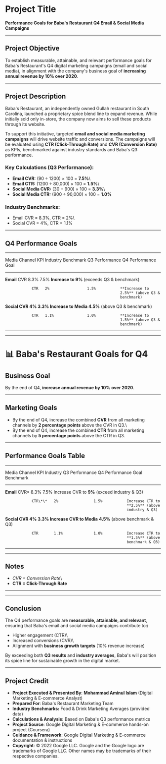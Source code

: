 # Project Title

**Performance Goals for Baba's Restaurant Q4 Email & Social Media
Campaigns**

------------------------------------------------------------------------

## Project Objective

To establish measurable, attainable, and relevant performance goals for
Baba's Restaurant's Q4 digital marketing campaigns (email and social
media), in alignment with the company's business goal of **increasing
annual revenue by 10% over 2020**.

------------------------------------------------------------------------

## Project Description

Baba's Restaurant, an independently owned Gullah restaurant in South
Carolina, launched a proprietary spice blend line to expand revenue.
While initially sold only in-store, the company now aims to sell these
products through its website.

To support this initiative, targeted **email and social media marketing
campaigns** will drive website traffic and conversions. The campaigns
will be evaluated using **CTR (Click-Through Rate)** and **CVR
(Conversion Rate)** as KPIs, benchmarked against industry standards and
Baba's Q3 performance.

### Key Calculations (Q3 Performance):

-   **Email CVR:** (90 ÷ 1200) × 100 = **7.5%**\
-   **Email CTR:** (1200 ÷ 80,000) × 100 = **1.5%**\
-   **Social Media CVR:** (30 ÷ 900) × 100 = **3.3%**\
-   **Social Media CTR:** (900 ÷ 90,000) × 100 = **1.0%**

### Industry Benchmarks:

-   Email CVR = 8.3%, CTR = 2%\
-   Social CVR = 4%, CTR = 1.1%

------------------------------------------------------------------------

## Q4 Performance Goals

  -------------------------------------------------------------------------
  Media Channel KPI   Industry Benchmark Q3 Performance Q4 Performance Goal
  ------------- ----- ------------------ -------------- -------------------
  **Email**     CVR   8.3%               7.5%           **Increase to 9%**
                                                        (exceeds Q3 &
                                                        benchmark)

                CTR   2%                 1.5%           **Increase to
                                                        2.5%** (above Q3 &
                                                        benchmark)

  **Social      CVR   4%                 3.3%           **Increase to
  Media**                                               4.5%** (above Q3 &
                                                        benchmark)

                CTR   1.1%               1.0%           **Increase to
                                                        1.5%** (above Q3 &
                                                        benchmark)
  -------------------------------------------------------------------------

------------------------------------------------------------------------

# 📊 Baba's Restaurant Goals for Q4

## Business Goal

By the end of Q4, **increase annual revenue by 10% over 2020**.

------------------------------------------------------------------------

## Marketing Goals

-   By the end of Q4, increase the combined **CVR** from all marketing
    channels by **2 percentage points** above the CVR in Q3.\
-   By the end of Q4, increase the combined **CTR** from all marketing
    channels by **5 percentage points** above the CTR in Q3.

------------------------------------------------------------------------

## Performance Goals Table

  ----------------------------------------------------------------------------
  Media Channel KPI       Industry          Q3 Performance Q4 Performance Goal
                          Benchmark                        
  ------------- --------- ----------------- -------------- -------------------
  **Email**     CVR\*     8.3%              7.5%           Increase CVR to
                                                           **9%** (exceed
                                                           industry & Q3)

                CTR\*\*   2%                1.5%           Increase CTR to
                                                           **2.5%** (above
                                                           industry & Q3)

  **Social      CVR       4%                3.3%           Increase CVR to
  Media**                                                  **4.5%** (above
                                                           benchmark & Q3)

                CTR       1.1%              1.0%           Increase CTR to
                                                           **1.5%** (above
                                                           benchmark & Q3)
  ----------------------------------------------------------------------------

------------------------------------------------------------------------

## Notes

-   *CVR = Conversion Rate*\
-   **CTR = Click-Through Rate**

------------------------------------------------------------------------


------------------------------------------------------------------------

## Conclusion

The Q4 performance goals are **measurable, attainable, and relevant**,
ensuring that Baba's email and social media campaigns contribute to:\
- Higher engagement (CTR)\
- Increased conversions (CVR)\
- Alignment with **business growth targets** (10% revenue increase)

By exceeding both **Q3 results** and **industry averages**, Baba's will
position its spice line for sustainable growth in the digital market.

------------------------------------------------------------------------


## Project Credit  
- **Project Executed & Presented By**: **Mohammad Aminul Islam** (Digital Marketing & E-commerce Analyst)  
- **Prepared For**: Baba's Restaurant Marketing Team
- **Industry Benchmarks:** Food & Drink Marketing Averages (provided data)
- **Calculations & Analysis:** Based on Baba's Q3 performance metrics
- **Project Source**: Google Digital Marketing & E-commerce hands-on project (Coursera)  
- **Guidance & Framework**: Google Digital Marketing & E-commerce documentation & instructions  
- **Copyright**: © 2022 Google LLC. Google and the Google logo are trademarks of Google LLC. Other names may be trademarks of their respective companies.
